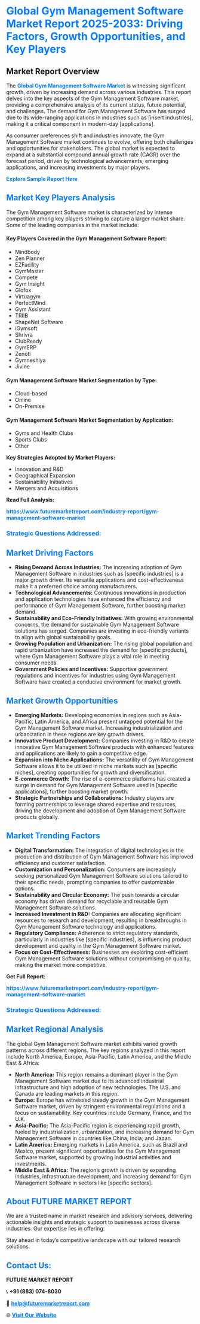 <h1 style="color: #007BFF;">Global Gym Management Software Market Report 2025-2033: Driving Factors, Growth Opportunities, and Key Players</h1>

<section id="overview">
<h2>Market Report Overview</h2>
<p>The <a href="https://www.futuremarketreport.com/industry-report/gym-management-software-market" style="color: #007BFF; text-decoration: none;"><strong>Global Gym Management Software Market</strong></a> is witnessing significant growth, driven by increasing demand across various industries. This report delves into the key aspects of the Gym Management Software market, providing a comprehensive analysis of its current status, future potential, and challenges. The demand for Gym Management Software has surged due to its wide-ranging applications in industries such as [insert industries], making it a critical component in modern-day [applications].</p>
<p>As consumer preferences shift and industries innovate, the Gym Management Software market continues to evolve, offering both challenges and opportunities for stakeholders. The global market is expected to expand at a substantial compound annual growth rate (CAGR) over the forecast period, driven by technological advancements, emerging applications, and increasing investments by major players.</p>
</section>

<section id="overview">
<p><a href="https://www.futuremarketreport.com/request-sample/reportId=105956" style="color: #007BFF; text-decoration: none;"><strong>Explore Sample Report Here</strong></a></p>
</section>

<section id="key-players">
<h2 style="color: #007BFF;">Market Key Players Analysis</h2>
<p>The Gym Management Software market is characterized by intense competition among key players striving to capture a larger market share. Some of the leading companies in the market include:</p>
<h4>Key Players Covered in the Gym Management Software Report:</h4>
<ul><li>Mindbody</li><li>Zen Planner</li><li>EZFacility</li><li>GymMaster</li><li>Compete</li><li>Gym Insight</li><li>Glofox</li><li>Virtuagym</li><li>PerfectMind</li><li>Gym Assistant</li><li>TRIIB</li><li>ShapeNet Software</li><li>iGymsoft</li><li>Shrivra</li><li>ClubReady</li><li>GymERP</li><li>Zenoti</li><li>Gymneshiya</li><li>Jivine</li></ul>
<h4>Gym Management Software Market Segmentation by Type:</h4>
<ul><li>Cloud-based</li><li>Online</li><li>On-Premise</li></ul>

<h4>Gym Management Software Market Segmentation by Application:</h4>
<ul><li>Gyms and Health Clubs</li><li>Sports Clubs</li><li>Other</li></ul>
<p><strong>Key Strategies Adopted by Market Players:</strong></p>
<ul>
<li>Innovation and R&D</li>
<li>Geographical Expansion</li>
<li>Sustainability Initiatives</li>
<li>Mergers and Acquisitions</li>
</ul>
</section>

<section>
<p><strong>Read Full Analysis: </strong></p><a href="https://www.futuremarketreport.com/industry-report/gym-management-software-market" style="color: #007BFF; text-decoration: none;"><strong>https://www.futuremarketreport.com/industry-report/gym-management-software-market</strong></a>
<h3 style="color: #007BFF;">Strategic Questions Addressed:</h3>
</section>

<section id="driving-factors">
<h2 style="color: #007BFF;">Market Driving Factors</h2>
<ul>
<li><strong>Rising Demand Across Industries:</strong> The increasing adoption of Gym Management Software in industries such as [specific industries] is a major growth driver. Its versatile applications and cost-effectiveness make it a preferred choice among manufacturers.</li>
<li><strong>Technological Advancements:</strong> Continuous innovations in production and application technologies have enhanced the efficiency and performance of Gym Management Software, further boosting market demand.</li>
<li><strong>Sustainability and Eco-Friendly Initiatives:</strong> With growing environmental concerns, the demand for sustainable Gym Management Software solutions has surged. Companies are investing in eco-friendly variants to align with global sustainability goals.</li>
<li><strong>Growing Population and Urbanization:</strong> The rising global population and rapid urbanization have increased the demand for [specific products], where Gym Management Software plays a vital role in meeting consumer needs.</li>
<li><strong>Government Policies and Incentives:</strong> Supportive government regulations and incentives for industries using Gym Management Software have created a conducive environment for market growth.</li>
</ul>
</section>

<section id="growth-opportunities">
<h2 style="color: #007BFF;">Market Growth Opportunities</h2>
<ul>
<li><strong>Emerging Markets:</strong> Developing economies in regions such as Asia-Pacific, Latin America, and Africa present untapped potential for the Gym Management Software market. Increasing industrialization and urbanization in these regions are key growth drivers.</li>
<li><strong>Innovative Product Development:</strong> Companies investing in R&D to create innovative Gym Management Software products with enhanced features and applications are likely to gain a competitive edge.</li>
<li><strong>Expansion into Niche Applications:</strong> The versatility of Gym Management Software allows it to be utilized in niche markets such as [specific niches], creating opportunities for growth and diversification.</li>
<li><strong>E-commerce Growth:</strong> The rise of e-commerce platforms has created a surge in demand for Gym Management Software used in [specific applications], further boosting market growth.</li>
<li><strong>Strategic Partnerships and Collaborations:</strong> Industry players are forming partnerships to leverage shared expertise and resources, driving the development and adoption of Gym Management Software products globally.</li>
</ul>
</section>

<section id="trending-factors">
<h2 style="color: #007BFF;">Market Trending Factors</h2>
<ul>
<li><strong>Digital Transformation:</strong> The integration of digital technologies in the production and distribution of Gym Management Software has improved efficiency and customer satisfaction.</li>
<li><strong>Customization and Personalization:</strong> Consumers are increasingly seeking personalized Gym Management Software solutions tailored to their specific needs, prompting companies to offer customizable options.</li>
<li><strong>Sustainability and Circular Economy:</strong> The push towards a circular economy has driven demand for recyclable and reusable Gym Management Software solutions.</li>
<li><strong>Increased Investment in R&D:</strong> Companies are allocating significant resources to research and development, resulting in breakthroughs in Gym Management Software technology and applications.</li>
<li><strong>Regulatory Compliance:</strong> Adherence to strict regulatory standards, particularly in industries like [specific industries], is influencing product development and quality in the Gym Management Software market.</li>
<li><strong>Focus on Cost-Effectiveness:</strong> Businesses are exploring cost-efficient Gym Management Software solutions without compromising on quality, making the market more competitive.</li>
</ul>
</section>

<section>
<p><strong>Get Full Report: </strong></p><a href="https://www.futuremarketreport.com/industry-report/gym-management-software-market" style="color: #007BFF; text-decoration: none;"><strong>https://www.futuremarketreport.com/industry-report/gym-management-software-market</strong></a>
<h3 style="color: #007BFF;">Strategic Questions Addressed:</h3>
</section>


<section id="regional-analysis">
<h2 style="color: #007BFF;">Market Regional Analysis</h2>
<p>The global Gym Management Software market exhibits varied growth patterns across different regions. The key regions analyzed in this report include North America, Europe, Asia-Pacific, Latin America, and the Middle East & Africa:</p>
<ul>
<li><strong>North America:</strong> This region remains a dominant player in the Gym Management Software market due to its advanced industrial infrastructure and high adoption of new technologies. The U.S. and Canada are leading markets in this region.</li>
<li><strong>Europe:</strong> Europe has witnessed steady growth in the Gym Management Software market, driven by stringent environmental regulations and a focus on sustainability. Key countries include Germany, France, and the U.K.</li>
<li><strong>Asia-Pacific:</strong> The Asia-Pacific region is experiencing rapid growth, fueled by industrialization, urbanization, and increasing demand for Gym Management Software in countries like China, India, and Japan.</li>
<li><strong>Latin America:</strong> Emerging markets in Latin America, such as Brazil and Mexico, present significant opportunities for the Gym Management Software market, supported by growing industrial activities and investments.</li>
<li><strong>Middle East & Africa:</strong> The region’s growth is driven by expanding industries, infrastructure development, and increasing demand for Gym Management Software in sectors like [specific sectors].</li>
</ul>
</section>

<footer>
<h2 style="color: #007BFF;">About FUTURE MARKET REPORT</h2>
<p>We are a trusted name in market research and advisory services, delivering actionable insights and strategic support to businesses across diverse industries. Our expertise lies in offering:</p>

<p>Stay ahead in today’s competitive landscape with our tailored research solutions.</p>

<h2 style="color: #007BFF;">Contact Us:</h2>
<p><strong>FUTURE MARKET REPORT</strong></p>
<p>📞 <strong>+91 (883) 074-8030</strong></p>
<p>📧 <strong><a href="mailto:help@futuremarketreport.com" style="color: #007BFF;">help@futuremarketreport.com</a></strong></p>
<p>🌐 <strong><a href="https://www.futuremarketreport.com/" style="color: #007BFF;">Visit Our Website</a></strong></p>
</footer>